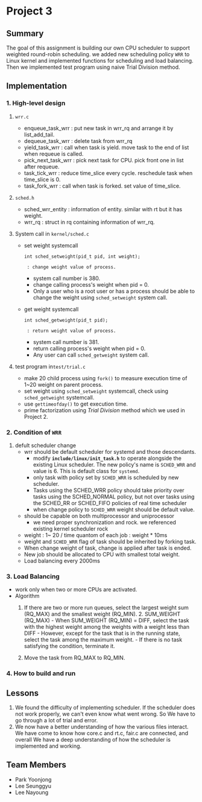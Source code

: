 

Project 3
===================

## Summary 

The goal of this assignment is building our own CPU scheduler to support weighted round-robin scheduling. we added new scheduling policy `WRR` to Linux kernel and implemented functions for scheduling and load balancing. Then we implemented test program using naive Trial Division method. 


## Implementation


### 1. High-level design 

1. `wrr.c`

	- enqueue_task_wrr : put new task in wrr_rq and arrange it by list_add_tail.
	- dequeue_task_wrr : delete task from wrr_rq
	- yield_task_wrr : call when task is yield. move task to the end of list when requeue is called.
	- pick_next_task_wrr : pick next task for CPU. pick front one in list after requeue.
	- task_tick_wrr : reduce time_slice every cycle. reschedule task when time_slice is 0.
	- task_fork_wrr : call when task is forked. set value of time_slice.

2. `sched.h`

	- sched_wrr_entity : information of entity. similar with rt but it has weight.
	- wrr_rq : struct in rq containing information of wrr_rq. 
	
3.  System call in `kernel/sched.c`
	
	
	- set weight systemcall
		
		```
		int sched_setweight(pid_t pid, int weight);
		```
		
		   : change weight value of process.
		   
		* system call number is 380.
		* change calling process's weight when pid = 0.
		* Only a user who is a root user or has a process should be able to change the weight using `sched_setweight` system call.
	
	- get weight systemcall
		
		```
		int sched_getweight(pid_t pid);
		```
		
		   : return weight value of process.
			
		* system call number is 381.
		* return calling process's weight when pid = 0.
		* Any user can call `sched_getweight` system call.
	
	
4. test program in`test/trial.c`
		
	- make 20 child process using `fork()` to measure execution time of 1~20 weight on parent process.
	- set weight using `sched_setweight` systemcall, check using `sched_getweight` systemcall.
	- use `gettimeofday()` to get execution time.
	- prime factorization using _Trial Division_ method which we used in Project 2.



### 2. Condition of `WRR`

1. defult scheduler change
	- wrr should be default scheduler for systemd and those descendants. 
		- modify **`include/linux/init_task.h`** to operate alongside the existing Linux scheduler. The new policy's name is `SCHED_WRR` and value is 6. This is default class for `systemd`.   
		- only task with policy set by `SCHED_WRR` is scheduled by new scheduler.
		- Tasks using the SCHED_WRR policy should take priority over tasks using the SCHED_NORMAL policy, but not over tasks using the SCHED_RR or SCHED_FIFO policies of real time scheduler
		- when change policy to `SCHED_WRR`  weight should be default value.
	- should be capable on both multiprocessor and uniprocessor
		- we need proper synchronization and rock.  we referenced existing kernel scheduler rock
	- weight : 1~ 20 / time quantom of each job : weight * 10ms
	- weight and `SCHED_WRR` flag of task should be inherited by forking task.
	- When change weight of task, change is applied after task is ended.
	- New job should be allocated to CPU with smallest total weight.
	- Load balancing every 2000ms  


### 3. Load Balancing 

- work only when two or more CPUs are activated.
- Algorithm
	1. If there are two or more run queues, select the largest weight sum (RQ_MAX) and the smallest weight (RQ_MIN).
        2. SUM_WEIGHT (RQ_MAX) - When SUM_WEIGHT (RQ_MIN) = DIFF, select the task with the highest weight among the weights with a weight less than DIFF
       		- However, except for the task that is in the running state, select the task among the maximum weight.
       		- If there is no task satisfying the condition, terminate it.
       
	3. Move the task from RQ_MAX to RQ_MIN.


### 4. How to build and run






## Lessons

1. We found the difficulty of implementing scheduler. If the scheduler does not work properly, we can't even know what went wrong. So We have to go through a lot of trial and error.
2. We now have a better understanding of how the various files interact. We have come to know how core.c and rt.c, fair.c are connected, and overall We have a deep understanding of how the scheduler is implemented and working.


## Team Members

* Park Yoonjong
* Lee Seunggyu
* Lee Nayoung
